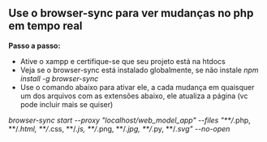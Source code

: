 ## Use o browser-sync para ver mudanças no php em tempo real

**Passo a passo:**

* Ative o xampp e certifique-se que seu projeto está na htdocs
* Veja se o browser-sync está instalado globalmente, se não instale *npm install -g browser-sync*
* Use o comando abaixo para ativar ele, a cada mudança em quaisquer um dos arquivos com as extensões abaixo, ele atualiza a página (vc pode incluir mais se quiser)

*browser-sync start --proxy "localhost/web_model_app" --files "**/*.php, **/*.html, **/*.css, **/*.js, **/*.png, **/*.jpg, **/*.py, **/*.svg" --no-open*

